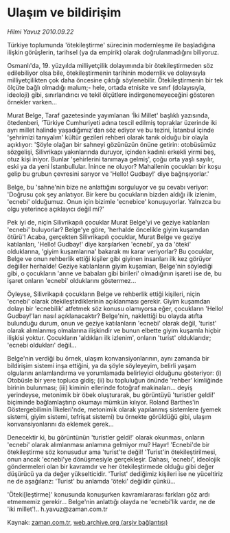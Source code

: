# Ulaşım ve bildirişim

*Hilmi Yavuz 2010.09.22*

<td class="columnist-detail">
<p>Türkiye toplumunda 'ötekileştirme' sürecinin modernleşme ile başladığına ilişkin görüşlerin, tarihsel (ya da empirik) olarak doğrulanmadığını biliyoruz.</p>
<p>
<div id="haberMetinDiv">
<p>Osmanlı'da, 19. yüzyılda milliyetçilik dolayımında bir ötekileştirmeden söz edilebiliyor olsa bile, ötekileştirmenin tarihinin modernlik ve dolayısıyla milliyetçilikten çok daha öncesine çıktığı söylenebilir. Ötekileştirmenin bir tek ölçüte bağlı olmadığı malum;- hele, ortada etnisite ve sınıf (dolayısıyla, ideoloji) gibi, sınırlandırıcı ve tekil ölçütlere indirgenemeyeceğini gösteren örnekler varken...
<p> Murat Belge, Taraf gazetesinde yayımlanan 'İki Millet' başlıklı yazısında, ötedenberi, 'Türkiye Cumhuriyeti adına tescil edilmiş topraklar üzerinde iki ayrı millet halinde yaşadığımız'dan söz ediyor ve bu tezini, İstanbul içinde 'şehrimizi tanıyalım' kültür gezileri rehberi olarak tanık olduğu bir olayla açıklıyor: 'Şöyle olağan bir sahneyi gözünüzün önüne getirin: otobüsümüz sözgelişi, Silivrikapı yakınlarında duruyor, içinden kadınlı erkekli yirmi beş, otuz kişi iniyor. Bunlar 'şehirlerini tanımaya gelmiş', çoğu orta yaşlı sayılır, eski ya da yeni İstanbullular. İnince ne oluyor? Mahallenin çocukları bir koşu gelip bu grubun çevresini sarıyor ve 'Hello! Gudbay!' diye bağrışıyorlar.'
<p> Belge, bu 'sahne'nin bize ne anlattığını sorguluyor ve şu cevabı veriyor: 'Doğrusu çok şey anlatıyor. Bir kere bu çocukların bizden aldığı ilk izlenim, 'ecnebi' olduğumuz. Onun için bizimle 'ecnebice' konuşuyorlar. Yalnızca bu olgu yeterince açıklayıcı değil mi?'
<p> Pek iyi de, niçin Silivrikapılı çocuklar Murat Belge'yi ve geziye katılanları 'ecnebi' buluyorlar? Belge'ye göre, 'herhalde öncelikle giyim kuşamdan ötürü'! Acaba, gerçekten Silivrikapılı çocuklar, Murat Belge ve geziye katılanları, 'Hello! Gudbay!' diye karşılarken 'ecnebi', ya da 'öteki' olduklarına, 'giyim kuşamlarına' bakarak mı karar veriyorlar? Bu çocuklar, Belge ve onun rehberlik ettiği kişiler gibi giyinen insanları ilk kez görüyor değiller herhalde! Geziye katılanların giyim kuşamları, Belge'nin söylediği gibi, o çocukların 'anne ve babaları gibi birileri' olmadığının işareti ise de, bu işaret onların 'ecnebi' olduklarını göstermez...
<p> Öyleyse, Silivrikapılı çocukların Belge ve rehberlik ettiği kişileri, niçin 'ecnebi' olarak ötekileştirdiklerinin açıklanması gerekir. Giyim kuşamdan dolayı bir 'ecnebilik' atfetmek söz konusu olamıyorsa eğer, çocukların 'Hello! Gudbay!'ları nasıl açıklanacaktır? Belge'nin, naklettiği bu olayda atıfta bulunduğu durum, onun ve geziye katılanların 'ecnebi' olarak değil, 'turist' olarak alımlanmış olmalarına ilişkindir ve bunun elbette giyim kuşamla hiçbir ilişkisi yoktur. Çocukların 'aldıkları ilk izlenim', onların 'turist' olduklarıdır; 'ecnebi oldukları' değil...
<p> Belge'nin verdiği bu örnek, ulaşım konvansiyonlarının, aynı zamanda bir bildirişim sistemi inşa ettiğini, ya da şöyle söyleyeyim, belirli yaşam olgularını anlamlandırma ve yorumlamada belirleyici olduğunu gösteriyor: (i) Otobüsle bir yere topluca gidiş; (ii) bu topluluğun önünde 'rehber' kimliğinde birinin bulunması; (iii) kiminin ellerinde fotoğraf makinaları... deyiş yerindeyse, metonimik bir öbek oluşturarak, bu görüntüyü 'turistler geldi!' biçiminde bağlamlaştırıp okumayı mümkün kılıyor. Roland Barthes'in Göstergebilimin İlkeleri'nde, metonimik olarak yapılanmış sistemlere (yemek sistemi, giyim sistemi, tefrişat sistemi) bu örnekte görüldüğü gibi, ulaşım konvansiyonlarını da eklemek gerek...
<p> Denecektir ki, bu görüntünün 'turistler geldi!' olarak okunması, onların 'ecnebi' olarak alımlanması anlamına gelmiyor mu? Hayır! 'Ecnebi'de bir ötekileştirme söz konusudur ama 'turist'te değil! 'Turist'in ötekileştirilmesi, onun ancak 'ecnebi'ye dönüşmesiyle gerçekleşir. Dahası, 'ecnebi', ideolojik göndermeleri olan bir kavramdır ve her ötekileştirmede olduğu gibi değer düşürücü ya da değer yükselticidir. 'Turist' dediğimiz kişileri ise ne yüceltiriz ne de aşağılarız: 'Turist' bu anlamda 'öteki' değildir çünkü...
<p> 'Öteki[leştirme]' konusunda konuşurken kavramlararası farkları göz ardı etmememiz gerekir... Belge'nin anlattığı olayda ne 'ecnebi'lik vardır, ne de 'iki millet'!.. h.yavuz@zaman.com.tr</p></p></p></p></p></p></p></p></div>
</p>
<a href="http://web.archive.org/web/20101225002720/mailto:h.yavuz@zaman.com.tr">
</a></td>

Kaynak: [zaman.com.tr](http://zaman.com.tr/yazar.do?yazino=1030472), [web.archive.org (arşiv bağlantısı)](http://web.archive.org/web/20101225002720/http://zaman.com.tr/yazar.do?yazino=1030472)
